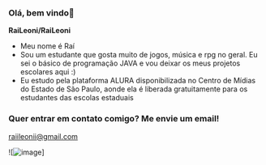 ### Olá, bem vindo👋

**RaiLeoni/RaiLeoni**
- Meu nome é Raí
- Sou um estudante que gosta muito de jogos, música e rpg no geral. Eu sei o básico de programação JAVA e vou deixar os meus projetos escolares aqui :)
- Eu estudo pela plataforma ALURA disponibilizada no Centro de Mídias do Estado de São Paulo, aonde ela é liberada gratuitamente para os estudantes das escolas estaduais

### Quer entrar em contato comigo? Me envie um email!

raiileonii@gmail.com

![![image](https://github.com/RaiLeoni/RaiLeoni/assets/168729417/908795d1-2ab6-445a-8495-ea72c23844bc)]




